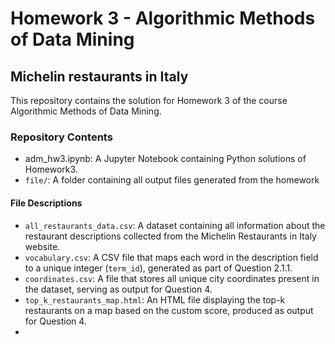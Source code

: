 # Homework 3 - Algorithmic Methods of Data Mining
## Michelin restaurants in Italy
This repository contains the solution for Homework 3 of the course Algorithmic Methods of Data Mining.

### Repository Contents
- adm_hw3.ipynb: A Jupyter Notebook containing Python solutions of Homework3.
- `file/`: A folder containing all output files generated from the homework

#### File Descriptions
- `all_restaurants_data.csv`: A dataset containing all information about the restaurant descriptions collected from the Michelin Restaurants in Italy website.
- `vocabulary.csv`: A CSV file that maps each word in the description field to a unique integer (`term_id`), generated as part of Question 2.1.1.
- `coordinates.csv`: A file that stores all unique city coordinates present in the dataset, serving as output for Question 4.
- `top_k_restaurants_map.html`: An HTML file displaying the top-k restaurants on a map based on the custom score, produced as output for Question 4.
- 
